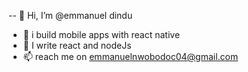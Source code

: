 -- 👋 Hi, I’m @emmanuel dindu
- 👀 i build mobile apps with react native
- 🌱 I write react and nodeJs
- 📫 reach me on emmanuelnwobodoc04@gmail.com

<!---
emmanueldindu/emmanueldindu is a ✨ special ✨ repository because its `README.md` (this file) appears on your GitHub profile.
You can click the Preview link to take a look at your changes.
--->
